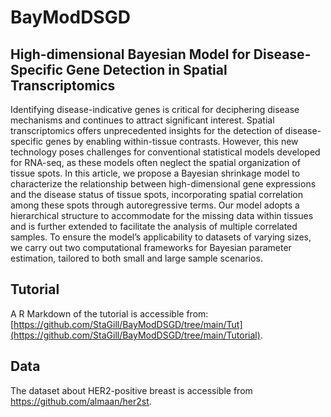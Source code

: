 # BayModDSGD

## High-dimensional Bayesian Model for Disease-Specific Gene Detection in Spatial Transcriptomics

Identifying disease-indicative genes is critical for deciphering disease mechanisms and continues to attract significant interest. Spatial transcriptomics offers unprecedented insights for
the detection of disease-specific genes by enabling within-tissue contrasts. However, this new
technology poses challenges for conventional statistical models developed for RNA-seq, as
these models often neglect the spatial organization of tissue spots. In this article, we propose
a Bayesian shrinkage model to characterize the relationship between high-dimensional gene
expressions and the disease status of tissue spots, incorporating spatial correlation among
these spots through autoregressive terms. Our model adopts a hierarchical structure to
accommodate for the missing data within tissues and is further extended to facilitate the
analysis of multiple correlated samples. To ensure the model’s applicability to datasets of
varying sizes, we carry out two computational frameworks for Bayesian parameter estimation, tailored to both small and large sample scenarios. 

## Tutorial

A R Markdown of the tutorial is accessible from: [https://github.com/StaGill/BayModDSGD/tree/main/Tut](https://github.com/StaGill/BayModDSGD/tree/main/Tutorial).

## Data

The dataset about HER2-positive breast is accessible from https://github.com/almaan/her2st.

